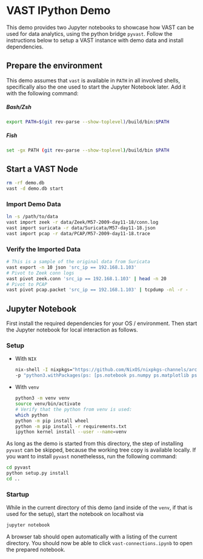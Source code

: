 VAST IPython Demo
=================

This demo provides two Jupyter notebooks to showcase how VAST can be used for
data analytics, using the python bridge `pyvast`. Follow the instructions below
to setup a VAST instance with demo data and install dependencies.

## Prepare the environment

This demo assumes that `vast` is available in `PATH` in all involved shells,
specifically also the one used to start the Jupyter Notebook later. Add it
with the following command:

##### Bash/Zsh
```sh
export PATH=$(git rev-parse --show-toplevel)/build/bin:$PATH
```
##### Fish
```sh
set -gx PATH (git rev-parse --show-toplevel)/build/bin $PATH
```

## Start a VAST Node

```sh
rm -rf demo.db
vast -d demo.db start
```

### Import Demo Data

```sh
ln -s /path/to/data
vast import zeek -r data/Zeek/M57-2009-day11-18/conn.log
vast import suricata -r data/Suricata/M57-day11-18.json
vast import pcap -r data/PCAP/M57-2009-day11-18.trace
```

### Verify the Imported Data

```sh
# This is a sample of the original data from Suricata
vast export -n 10 json 'src_ip == 192.168.1.103'
# Pivot to Zeek conn logs
vast pivot zeek.conn 'src_ip == 192.168.1.103' | head -n 20
# Pivot to PCAP
vast pivot pcap.packet 'src_ip == 192.168.1.103' | tcpdump -nl -r -
```

## Jupyter Notebook

First install the required dependencies for your OS / environment. Then start
the Jupyter notebook for local interaction as follows.

### Setup

- With `NIX`
    ```sh
    nix-shell -I nixpkgs="https://github.com/NixOS/nixpkgs-channels/archive/cc6cf0a96a627e678ffc996a8f9d1416200d6c81.tar.gz" \
    -p "python3.withPackages(ps: [ps.notebook ps.numpy ps.matplotlib ps.pandas ps.pyarrow ps.networkx])"
    ```
- With `venv`
    ```sh
    python3 -m venv venv
    source venv/bin/activate
    # Verify that the python from venv is used:
    which python
    python -m pip install wheel
    python -m pip install -r requirements.txt
    ipython kernel install --user --name=venv
    ```

As long as the demo is started from this directory, the step of installing
`pyvast` can be skipped, because the working tree copy is available locally.
If you want to install `pyvast` nonethelesss, run the following command:

```sh
cd pyvast
python setup.py install
cd ..
```

### Startup

While in the current directory of this demo (and inside of the `venv`, if that
is used for the setup), start the notebook on localhost via

```sh
jupyter notebook
```

A browser tab should open automatically with a listing of the current directory.
You should now be able to click `vast-connections.ipynb` to open the prepared
notebook.
